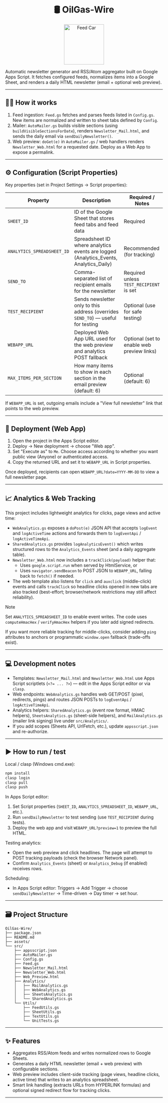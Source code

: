 <h1 align="center">🛢️ OilGas-Wire</h1>

<p align="center">
  <img src="assets/pixpagercar.png" alt="Feed Car" width="128" />
</p>

Automatic newsletter generator and RSS/Atom aggregator built on Google Apps Script. It fetches configured feeds, normalizes items into a Google Sheet, and renders a daily HTML newsletter (email + optional web preview).

---

## 👷‍♂️ How it works

1. Feed ingestion: `Feed.gs` fetches and parses feeds listed in `Config.gs`. New items are normalized and written to sheet tabs defined by `Config`.
2. Mailer: `AutoMailer.gs` builds visible sections (using `buildVisibleSectionsForDate`), renders `Newsletter_Mail.html`, and sends the daily email via `sendDailyNewsletter()`.
3. Web preview: `doGet(e)` in `AutoMailer.gs` / web handlers renders `Newsletter_Web.html` for a requested date. Deploy as a Web App to expose a permalink.

---

## ⚙️ Configuration (Script Properties)

Key properties (set in Project Settings → Script properties):

| Property                   | Description                                                                          | Required / Notes                           |
| -------------------------- | ------------------------------------------------------------------------------------ | ------------------------------------------ |
| `SHEET_ID`                 | ID of the Google Sheet that stores feed tabs and feed data                           | Required                                   |
| `ANALYTICS_SPREADSHEET_ID` | Spreadsheet ID where analytics events are logged (Analytics_Events, Analytics_Daily) | Recommended (for tracking)                 |
| `SEND_TO`                  | Comma-separated list of recipient emails for the newsletter                          | Required unless `TEST_RECIPIENT` is set    |
| `TEST_RECIPIENT`           | Sends newsletter only to this address (overrides `SEND_TO`) — useful for testing     | Optional (use for safe testing)            |
| `WEBAPP_URL`               | Deployed Web App URL used for the web preview and analytics POST fallback            | Optional (set to enable web preview links) |
| `MAX_ITEMS_PER_SECTION`    | How many items to show in each section in the email preview (default: 6)             | Optional (default: 6)                      |

If `WEBAPP_URL` is set, outgoing emails include a "View full newsletter" link that points to the web preview.

---

## 🚀 Deployment (Web App)

1. Open the project in the Apps Script editor.
2. Deploy → New deployment → choose "Web app".
3. Set "Execute as" to `Me`. Choose access according to whether you want public view (Anyone) or authenticated access.
4. Copy the returned URL and set it to `WEBAPP_URL` in Script properties.

Once deployed, recipients can open `WEBAPP_URL?date=YYYY-MM-DD` to view a full newsletter page.

---

## 📈 Analytics & Web Tracking

This project includes lightweight analytics for clicks, page views and active time:

- `WebAnalytics.gs` exposes a `doPost(e)` JSON API that accepts `logEvent` and `logActiveTime` actions and forwards them to `logEventApi` / `logActiveTimeApi`.
- `SharedAnalytics.gs` provides `logAnalyticsEvent()` which writes structured rows to the `Analytics_Events` sheet (and a daily aggregate table).
- `Newsletter_Web.html` now includes a `trackClick(payload)` helper that:
  - Uses `google.script.run` when served by HtmlService, or
  - Uses `navigator.sendBeacon` to POST JSON to `WEBAPP_URL`, falling back to `fetch()` if needed.
- The web template also listens for `click` and `auxclick` (middle-click) events and calls `trackClick` so headline clicks opened in new tabs are also tracked (best-effort; browser/network restrictions may still affect reliability).

>[!NOTE]
> Set `ANALYTICS_SPREADSHEET_ID` to enable event writes. The code uses `computeHmacHex` / `verifyHmacHex` helpers if you later add signed redirects.
>
> If you want more reliable tracking for middle-clicks, consider adding `ping` attributes to anchors or programmatic `window.open` fallback (trade-offs exist).

---

## 💻 Development notes

- Templates: `Newsletter_Mail.html` and `Newsletter_Web.html` use Apps Script scriptlets (`<?= ... ?>`) — edit in the Apps Script editor or via `clasp`.
- Web endpoints: `WebAnalytics.gs` handles web GET/POST (pixel, redirects, pings) and routes JSON POSTs to `logEventApi` / `logActiveTimeApi`.
- Analytics helpers: `SharedAnalytics.gs` (event row format, HMAC helpers), `SheetsAnalytics.gs` (sheet-side helpers), and `MailAnalytics.gs` (mailer link signing) live under `src/Analytics/`.
- If you add scopes (Sheets API, UrlFetch, etc.), update `appsscript.json` and re-authorize.

---

## ▶️ How to run / test

Local / clasp (Windows cmd.exe):

```bat
npm install
clasp login
clasp pull
clasp push
```

In Apps Script editor:

1. Set Script properties (`SHEET_ID`, `ANALYTICS_SPREADSHEET_ID`, `WEBAPP_URL`, etc.).
2. Run `sendDailyNewsletter` to test sending (use `TEST_RECIPIENT` during tests).
3. Deploy the web app and visit `WEBAPP_URL?preview=1` to preview the full HTML.

Testing analytics:

- Open the web preview and click headlines. The page will attempt to POST tracking payloads (check the browser Network panel).
- Confirm `Analytics_Events` (sheet) or `Analytics_Debug` (if enabled) receives rows.

Scheduling:

- In Apps Script editor: Triggers → Add Trigger → choose `sendDailyNewsletter` → Time-driven → Day timer → set hour.

---

## 🗃️ Project Structure

```text
OilGas-Wire/
├── package.json
├── README.md
├── assets/
└── src/
    ├── appsscript.json
    ├── AutoMailer.gs
    ├── Config.gs
    ├── Feed.gs
    ├── Newsletter_Mail.html
    ├── Newsletter_Web.html
    ├── Web_Preview.html
    ├── Analytics/
    │   ├── MailAnalytics.gs
    │   ├── WebAnalytics.gs
    │   ├── SheetsAnalytics.gs
    │   └── SharedAnalytics.gs
    └── Utils/
        ├── FeedUtils.gs
        ├── SheetUtils.gs
        ├── TextUtils.gs
        └── UnitTests.gs
```

---

## ✨ Features

- Aggregates RSS/Atom feeds and writes normalized rows to Google Sheets.
- Generates a daily HTML newsletter (email + web preview) with configurable sections.
- Web preview includes client-side tracking (page views, headline clicks, active time) that writes to an analytics spreadsheet.
- Smart link handling (extracts URLs from HYPERLINK formulas) and optional signed redirect flow for tracking clicks.

---
